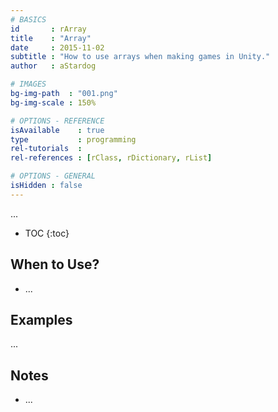 ```yaml
---
# BASICS
id       : rArray
title    : "Array"
date     : 2015-11-02
subtitle : "How to use arrays when making games in Unity."
author   : aStardog

# IMAGES
bg-img-path  : "001.png"
bg-img-scale : 150%

# OPTIONS - REFERENCE
isAvailable    : true
type           : programming
rel-tutorials  : 
rel-references : [rClass, rDictionary, rList]

# OPTIONS - GENERAL
isHidden : false
---
```

...

* TOC
{:toc}

## When to Use?

* ...

## Examples

...

## Notes

* ...